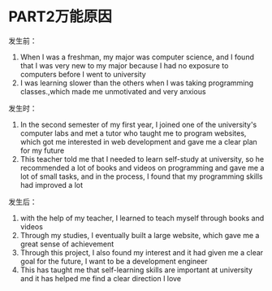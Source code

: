 # PART2万能原因


<!--more-->

发生前：

1. When I was a freshman, my major was computer science, and I found that I was very new to my major because I had no exposure to computers before I went to university
2. I was learning slower than the others when I was taking programming classes.,which made me  unmotivated and very anxious

发生时：

1. In the second semester of my first year, I joined one of the university's computer labs and met a tutor who taught me to program websites, which got me interested in web development and gave me a clear plan for my future
2. This teacher told me that I needed to learn  self-study at university, so he recommended a lot of books and videos on programming and gave me a lot of small tasks, and in the process, I found that my programming skills had improved a lot

发生后：

1. with the help  of my teacher, I learned to teach myself through books and videos
2. Through my studies, I eventually built a large website, which gave me a great sense of achievement
3. Through this project, I also found my interest and it had given me a clear goal for the future, I want to be a development engineer
4. This has taught me that self-learning skills are important at university and it has helped me find a  clear direction I love


